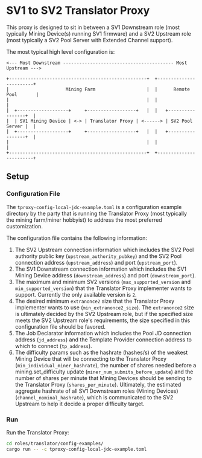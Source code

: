 
# SV1 to SV2 Translator Proxy

This proxy is designed to sit in between a SV1 Downstream role (most typically Mining Device(s) 
running SV1 firmware) and a SV2 Upstream role (most typically a SV2 Pool Server with Extended
Channel support).

The most typical high level configuration is:

```
<--- Most Downstream ----------------------------------------- Most Upstream --->

+---------------------------------------------------+  +------------------------+
|                     Mining Farm                   |  |      Remote Pool       |
|                                                   |  |                        |
|  +-------------------+     +------------------+   |  |   +-----------------+  |
|  | SV1 Mining Device | <-> | Translator Proxy | <------> | SV2 Pool Server |  |
|  +-------------------+     +------------------+   |  |   +-----------------+  |
|                                                   |  |                        |
+---------------------------------------------------+  +------------------------+

```

## Setup

### Configuration File

The `tproxy-config-local-jdc-example.toml` is a configuration example  directory by the party that is running the Translator Proxy (most
typically the mining farm/miner hobbyist) to address the most preferred customization.

The configuration file contains the following information:

1. The SV2 Upstream connection information which includes the SV2 Pool authority public key 
   (`upstream_authority_pubkey`) and the SV2 Pool connection address (`upstream_address`) and port
   (`upstream_port`).
2. The SV1 Downstream connection information which includes the SV1 Mining Device address
   (`downstream_address`) and port (`downstream_port`).
3. The maximum and minimum SV2 versions (`max_supported_version` and `min_supported_version`) that
   the Translator Proxy implementer wants to support. Currently the only available version is `2`.
4. The desired minimum `extranonce2` size that the Translator Proxy implementer wants to use
   (`min_extranonce2_size`). The `extranonce2` size is ultimately decided by the SV2 Upstream role,
   but if the specified size meets the SV2 Upstream role's requirements, the size specified in this
   configuration file should be favored.
5. The Job Declarator information which includes the Pool JD connection address (`jd_address`) and the Template Provider connection address to which to connect (`tp_address`).
6. The difficulty params such as the hashrate (hashes/s) of the weakest Mining Device that will be connecting to the Translator Proxy (`min_individual_miner_hashrate`), the number of shares needed before a mining.set_difficulty update (`miner_num_submits_before_update`) and the number of shares per minute that Mining Devices should be sending to the Translator Proxy (`shares_per_minute`). Ultimately, the estimated aggregate hashrate of all SV1 Downstream roles (Mining
   Devices) (`channel_nominal_hashrate`), which is communicated to the SV2 Upstream to help it decide a proper difficulty target.

### Run

Run the Translator Proxy:

```bash
cd roles/translator/config-examples/
cargo run -- -c tproxy-config-local-jdc-example.toml
```